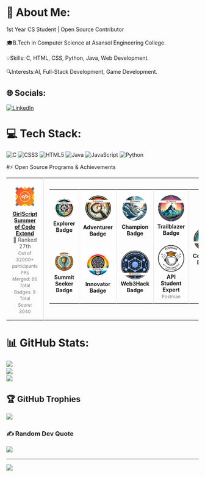 # 💫 About Me:
1st Year CS Student | Open Source Contributor<br><br>🎓B.Tech in Computer Science at Asansol Engineering College.<br><br>💡Skills: C, HTML, CSS, Python, Java, Web Development.<br><br>🔍Interests:AI, Full-Stack Development, Game Development.


## 🌐 Socials:
[![LinkedIn](https://img.shields.io/badge/LinkedIn-%230077B5.svg?logo=linkedin&logoColor=white)](https://linkedin.com/in/www.linkedin.com/in/souvik-majee-4b1b88292) 

# 💻 Tech Stack:
![C](https://img.shields.io/badge/c-%2300599C.svg?style=for-the-badge&logo=c&logoColor=white) ![CSS3](https://img.shields.io/badge/css3-%231572B6.svg?style=for-the-badge&logo=css3&logoColor=white) ![HTML5](https://img.shields.io/badge/html5-%23E34F26.svg?style=for-the-badge&logo=html5&logoColor=white) ![Java](https://img.shields.io/badge/java-%23ED8B00.svg?style=for-the-badge&logo=openjdk&logoColor=white) ![JavaScript](https://img.shields.io/badge/javascript-%23323330.svg?style=for-the-badge&logo=javascript&logoColor=%23F7DF1E) ![Python](https://img.shields.io/badge/python-3670A0?style=for-the-badge&logo=python&logoColor=ffdd54)

#⚡ Open Source Programs & Achievements
<div align="center">
  <table style="height: 100%;">
    <tr align="center" style="height: 100%;">
      <td style="border-right: 1px solid #dddddd; padding: 15px; height: 100%;" valign="top" width="50%">
        <a href="https://gssoc.girlscript.tech/leaderboard">
          <img src="gssoc.png" alt="GirlScript Summer of Code" width="120" />
          <br>
          <strong>GirlScript Summer of Code Extend</strong>
        </a>
        <br>
        <span style="font-size: 14px; color: #555555;">🏅 Ranked 27th</span>
        <br>
        <span style="font-size: 12px; color: #777777;">
          Out of 32000+ participants<br>
          PRs Merged: 86 <br>
          Total Badges: 9<br>
          Total Score: 3040<br>
        </span>
      </td>
      <td style="padding: 15px; height: 100%;" valign="top" width="50%">
        <table style="height: 100%;">
          <tr align="center">
            <td style="border-right: 1px solid #dddddd; padding: 10px;" width="100">
              <img src="Explorer Badge.png" alt="Explorer Badge" width="80" />
              <br>
              <strong>Explorer Badge</strong>
            </td>
            <td style="border-right: 1px solid #dddddd; padding: 10px;" width="100">
              <img src="Adventurer Badge.png" alt="Adventurer Badge" width="80" />
              <br>
              <strong>Adventurer Badge</strong>
            </td>
            <td style="border-right: 1px solid #dddddd; padding: 10px;" width="100">
              <img src="Champion Badge.png" alt="Champion Badge" width="80" />
              <br>
              <strong>Champion Badge</strong>
            </td>
            <td style="padding: 10px;" width="100">
              <img src="Trialblazer Badge.png" alt="Trailblazer Badge" width="80" />
              <br>
              <strong>Trailblazer Badge</strong>
            </td>
            <!-- New column spanning both rows for "Conqueror Badge" -->
            <td style="padding: 10px; border-left: 1px solid #dddddd;" width="100" rowspan="2">
              <img src="Conqurer Badge.png" alt="Conqurer Badge" width="80" />
              <br>
              <strong>Conqurer Badge</strong>
            </td>
          </tr>
          <tr align="center" style="height: 100%;">
            <td style="border-right: 1px solid #dddddd; padding: 10px;" width="100">
              <img src="Summit Seeker Badge.png" alt="Summit Seeker Badge" width="80" />
              <br>
              <strong>Summit Seeker Badge</strong>
            </td>
            <td style="border-right: 1px solid #dddddd; padding: 10px;" width="100">
              <img src="Innovator Badge.png" alt="Innovator Badge" width="80" />
              <br>
              <strong>Innovator Badge</strong>
            </td>
            <td style="border-right: 1px solid #dddddd; padding: 10px;" width="100">
              <img src="web3hack.png" alt="web3Hack Badge" width="80" />
              <br>
              <strong>Web3Hack Badge</strong>
            </td>
            <td style="padding: 10px;" width="100">
              <img src="postman.png" alt="Postman API Fundamentals Student Expert" width="80" />
              <br>
              <strong>API Student Expert</strong>
              <br>
              <span style="font-size: 12px; color: #777777;">Postman</span>
            </td>
          </tr>
        </table>
      </td>
    </tr>
  </table>
</div>

# 📊 GitHub Stats:
![](https://github-readme-stats.vercel.app/api?username=son7c&theme=dark&hide_border=false&include_all_commits=true&count_private=false)<br/>
![](https://github-readme-streak-stats.herokuapp.com/?user=son7c&theme=dark&hide_border=false)<br/>
![](https://github-readme-stats.vercel.app/api/top-langs/?username=son7c&theme=dark&hide_border=false&include_all_commits=true&count_private=false&layout=compact)

## 🏆 GitHub Trophies
![](https://github-profile-trophy.vercel.app/?username=son7c&theme=radical&no-frame=false&no-bg=false&margin-w=4)

### ✍️ Random Dev Quote
![](https://quotes-github-readme.vercel.app/api?type=horizontal&theme=radical)

---
[![](https://visitcount.itsvg.in/api?id=son7c&icon=0&color=0)](https://visitcount.itsvg.in)

